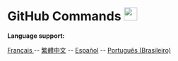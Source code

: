 # GitHub Commands <img src="https://user-images.githubusercontent.com/74038190/212257468-1e9a91f1-b626-4baa-b15d-5c385dfa7ed2.gif" width="30">

**Language support:**


<p>
    <a href="/docs/readme_fr.md">Français </a>
    -- 
    <a href="/docs/readme_cn.md">繁體中文</a>
    --
    <a href="/docs/readme_es.md">Español</a>
    --
    <a href="/docs/readme_pt-BR.md">Português (Brasileiro)</a>
<p/>
